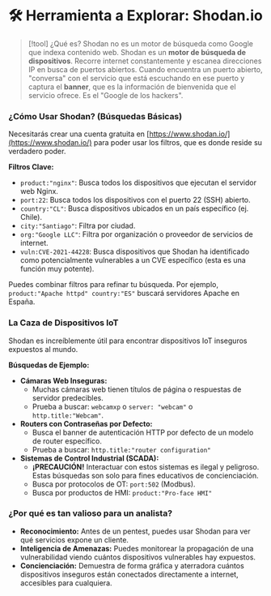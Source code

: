 # 🛠️ Herramienta a Explorar: Shodan.io

> [!tool] ¿Qué es?
> Shodan no es un motor de búsqueda como Google que indexa contenido web. Shodan es un **motor de búsqueda de dispositivos**. Recorre internet constantemente y escanea direcciones IP en busca de puertos abiertos. Cuando encuentra un puerto abierto, "conversa" con el servicio que está escuchando en ese puerto y captura el **banner**, que es la información de bienvenida que el servicio ofrece. Es el "Google de los hackers".

### ¿Cómo Usar Shodan? (Búsquedas Básicas)

Necesitarás crear una cuenta gratuita en [https://www.shodan.io/](https://www.shodan.io/) para poder usar los filtros, que es donde reside su verdadero poder.

**Filtros Clave:**
-   `product:"nginx"`: Busca todos los dispositivos que ejecutan el servidor web Nginx.
-   `port:22`: Busca todos los dispositivos con el puerto 22 (SSH) abierto.
-   `country:"CL"`: Busca dispositivos ubicados en un país específico (ej. Chile).
-   `city:"Santiago"`: Filtra por ciudad.
-   `org:"Google LLC"`: Filtra por organización o proveedor de servicios de internet.
-   `vuln:CVE-2021-44228`: Busca dispositivos que Shodan ha identificado como potencialmente vulnerables a un CVE específico (esta es una función muy potente).

Puedes combinar filtros para refinar tu búsqueda. Por ejemplo, `product:"Apache httpd" country:"ES"` buscará servidores Apache en España.

### La Caza de Dispositivos IoT

Shodan es increíblemente útil para encontrar dispositivos IoT inseguros expuestos al mundo.

**Búsquedas de Ejemplo:**
-   **Cámaras Web Inseguras:**
    -   Muchas cámaras web tienen títulos de página o respuestas de servidor predecibles.
    -   Prueba a buscar: `webcamxp` o `server: "webcam"` o `http.title:"Webcam"`.
-   **Routers con Contraseñas por Defecto:**
    -   Busca el banner de autenticación HTTP por defecto de un modelo de router específico.
    -   Prueba a buscar: `http.title:"router configuration"`
-   **Sistemas de Control Industrial (SCADA):**
    -   **¡PRECAUCIÓN!** Interactuar con estos sistemas es ilegal y peligroso. Estas búsquedas son solo para fines educativos de concienciación.
    -   Busca por protocolos de OT: `port:502` (Modbus).
    -   Busca por productos de HMI: `product:"Pro-face HMI"`

### ¿Por qué es tan valioso para un analista?

-   **Reconocimiento:** Antes de un pentest, puedes usar Shodan para ver qué servicios expone un cliente.
-   **Inteligencia de Amenazas:** Puedes monitorear la propagación de una vulnerabilidad viendo cuántos dispositivos vulnerables hay expuestos.
-   **Concienciación:** Demuestra de forma gráfica y aterradora cuántos dispositivos inseguros están conectados directamente a internet, accesibles para cualquiera.